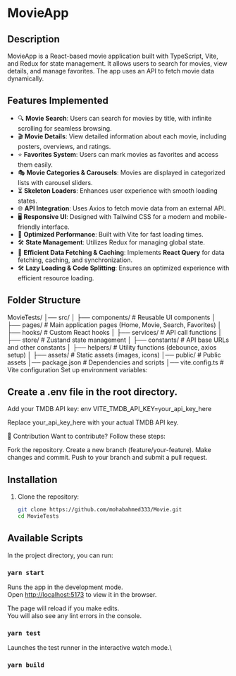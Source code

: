 # MovieApp

## Description

MovieApp is a React-based movie application built with TypeScript, Vite, and Redux for state management.
It allows users to search for movies, view details, and manage favorites. The app uses an API to fetch movie data dynamically.

## Features Implemented

- 🔍 **Movie Search**: Users can search for movies by title, with infinite scrolling for seamless browsing.
- 🎬 **Movie Details**: View detailed information about each movie, including posters, overviews, and ratings.
- ⭐ **Favorites System**: Users can mark movies as favorites and access them easily.
- 🎭 **Movie Categories & Carousels**: Movies are displayed in categorized lists with carousel sliders.
- ⏳ **Skeleton Loaders**: Enhances user experience with smooth loading states.
- 🌐 **API Integration**: Uses Axios to fetch movie data from an external API.
- 🖥️ **Responsive UI**: Designed with Tailwind CSS for a modern and mobile-friendly interface.
- 🚀 **Optimized Performance**: Built with Vite for fast loading times.
- 🛠️ **State Management**: Utilizes Redux for managing global state.
- 🔄 **Efficient Data Fetching & Caching**: Implements **React Query** for data fetching, caching, and synchronization.
- 🛠️ **Lazy Loading & Code Splitting**: Ensures an optimized experience with efficient resource loading.

## Folder Structure

MovieTests/
│── src/
│ ├── components/ # Reusable UI components
│ ├── pages/ # Main application pages (Home, Movie, Search, Favorites)
│ ├── hooks/ # Custom React hooks
│ ├── services/ # API call functions
│ ├── store/ # Zustand state management
│ ├── constants/ # API base URLs and other constants
│ ├── helpers/ # Utility functions (debounce, axios setup)
│ ├── assets/ # Static assets (images, icons)
│── public/ # Public assets
│── package.json # Dependencies and scripts
│── vite.config.ts # Vite configuration
Set up environment variables:

## Create a .env file in the root directory.

Add your TMDB API key:
env
VITE_TMDB_API_KEY=your_api_key_here

Replace your_api_key_here with your actual TMDB API key.

📌 Contribution
Want to contribute? Follow these steps:

Fork the repository.
Create a new branch (feature/your-feature).
Make changes and commit.
Push to your branch and submit a pull request.

## Installation

1. Clone the repository:
   ```bash
   git clone https://github.com/mohabahmed333/Movie.git
   cd MovieTests
   ```

## Available Scripts

In the project directory, you can run:

### `yarn start`

Runs the app in the development mode.\
Open [http://localhost:5173](http://localhost:5173) to view it in the browser.

The page will reload if you make edits.\
You will also see any lint errors in the console.

### `yarn test`

Launches the test runner in the interactive watch mode.\

### `yarn build`

